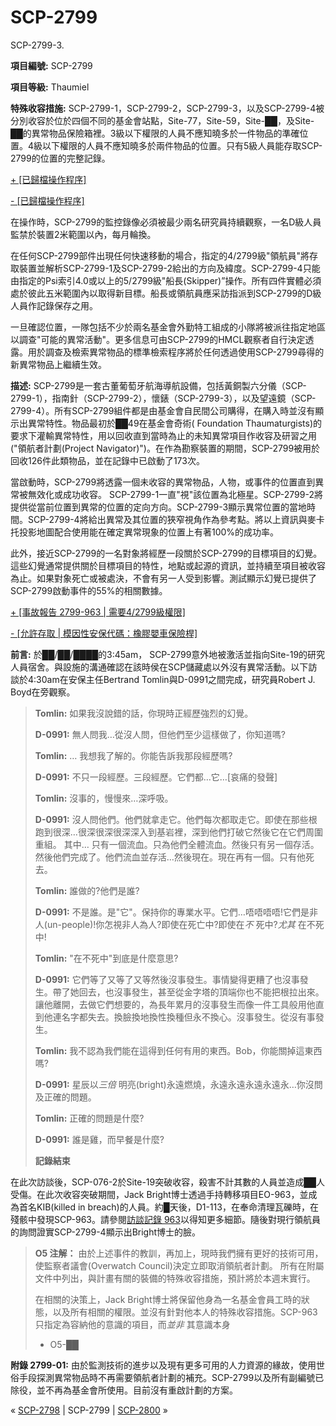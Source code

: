 # SCP-2799
                        




SCP-2799-3.



**項目編號:**  SCP-2799

**項目等級:**  Thaumiel

**特殊收容措施:**  SCP-2799-1，SCP-2799-2，SCP-2799-3，以及SCP-2799-4被分別收容於位於四個不同的基金會站點，Site-77，Site-59，Site-██，及Site-██的異常物品保險箱裡。3級以下權限的人員不應知曉多於一件物品的準確位置。4級以下權限的人員不應知曉多於兩件物品的位置。只有5級人員能存取SCP-2799的位置的完整記錄。


<a shape='rect' class='collapsible-block-link' href='javascript:;'>+&#160;[&#24050;&#27512;&#27284;&#25805;&#20316;&#31243;&#24207;]</a>

<a shape='rect' class='collapsible-block-link' href='javascript:;'>-&#160;[&#24050;&#27512;&#27284;&#25805;&#20316;&#31243;&#24207;]</a>

在操作時，SCP-2799的監控錄像必須被最少兩名研究員持續觀察，一名D級人員監禁於裝置2米範圍以內，每月輪換。

在任何SCP-2799部件出現任何快速移動的場合，指定的4/2799級"領航員"將存取裝置並解析SCP-2799-1及SCP-2799-2給出的方向及緯度。SCP-2799-4只能由指定的Psi索引4.0或以上的5/2799級"船長(Skipper)”操作。所有四件實體必須處於彼此五米範圍內以取得新目標。船長或領航員應采訪指派到SCP-2799的D級人員作記錄保存之用。

一旦確認位置，一隊包括不少於兩名基金會外勤特工組成的小隊將被派往指定地區以調查"可能的異常活動"。更多信息可由SCP-2799的HMCL觀察者自行決定透露。用於調查及檢索異常物品的標準檢索程序將於任何透過使用SCP-2799尋得的新異常物品上繼續生效。




**描述:**  SCP-2799是一套古董葡萄牙航海導航設備，包括黃銅製六分儀（SCP-2799-1），指南針（SCP-2799-2），懷錶（SCP-2799-3），以及望遠鏡（SCP-2799-4）。所有SCP-2799組件都是由基金會自民間公司購得，在購入時並沒有顯示出異常特性。物品最初於██49在基金會奇術( Foundation Thaumaturgists)的要求下灌輸異常特性，用以回收直到當時為止的未知異常項目作收容及研習之用("領航者計劃(Project Navigator)")。在作為勘察裝置的期間，SCP-2799被用於回收126件此類物品，並在記錄中已啟動了173次。

當啟動時，SCP-2799將透露一個未收容的異常物品，人物，或事件的位置直到異常被無效化或成功收容。 SCP-2799-1一直"視"該位置為北極星。SCP-2799-2將提供從當前位置到異常的位置的定向方向。SCP-2799-3顯示異常位置的當地時間。SCP-2799-4將給出異常及其位置的狹窄視角作為參考點。將以上資訊與麥卡托投影地圖配合使用能在確定異常現象的位置上有著100%的成功率。

此外，接近SCP-2799的一名對象將經歷一段關於SCP-2799的目標項目的幻覺。這些幻覺通常提供關於目標項目的特性，地點或起源的資訊，並持續至項目被收容為止。如果對象死亡或被處決，不會有另一人受到影響。測試顯示幻覺已提供了SCP-2799啟動事件的55%的相關數據。


<a shape='rect' class='collapsible-block-link' href='javascript:;'>+&#160;[&#20107;&#25925;&#22577;&#21578;&#160;2799-963&#160;|&#160;&#38656;&#35201;4/2799&#32026;&#27402;&#38480;]</a>

<a shape='rect' class='collapsible-block-link' href='javascript:;'>-&#160;[&#20801;&#35377;&#23384;&#21462;&#160;|&#160;&#27169;&#22240;&#24615;&#23433;&#20445;&#20195;&#30908;&#65306;&#27233;&#33184;&#23344;&#36554;&#20445;&#38570;&#26751;]</a>

**前言:**  於██/██/████的3:45am， SCP-2799意外地被激活並指向Site-19的研究人員宿舍。與設施的溝通確認在該時侯在SCP儲藏處以外沒有異常活動。以下訪談於4:30am在安保主任Bertrand Tomlin與D-0991之間完成，研究員Robert J. Boyd在旁觀察。


> **Tomlin:**  如果我沒說錯的話，你現時正經歷強烈的幻覺。
> 
> **D-0991:**  無人問我…從沒人問，但他們至少這樣做了，你知道嗎?
> 
> **Tomlin:**  … 我想我了解的。你能告訴我那段經歷嗎?
> 
> **D-0991:**  不只一段經歷。三段經歷。它們都…它…[哀痛的發聲]
> 
> **Tomlin:**  沒事的，慢慢來…深呼吸。
> 
> **D-0991:**  沒人問他們。他們就拿走它。他們每次都取走它。即使在那些根跑到很深…很深很深很深深入到基岩裡，深到他們打破它然後它在它們周圍重組。 其中… 只有一個流血。只為他們全體流血。然後只有另一個存活。然後他們完成了。他們流血並存活…然後現在。現在再有一個。只有他死去。
> 
> **Tomlin:**  誰做的?他們是誰?
> 
> **D-0991:**  不是誰。是"它"。保持你的專業水平。它們…唔唔唔唔!它們是非人(un-people)!你怎視非人為人?即使在死亡中?即使在*不* 死中?*尤其* 在不死中!　
> 
> **Tomlin:**  "在不死中"到底是什麼意思?
> 
> **D-0991:**  它們等了又等了又等然後沒事發生。事情變得更糟了也沒事發生。帶了她回去，也沒事發生，甚至從金字塔的頂端你也不能把根拉出來。讓他離開，去做它們想要的，為長年累月的沒事發生而像一件工具般用他直到他連名字都失去。換臉換地換性換種但永不換心。沒事發生。從沒有事發生。
> 
> **Tomlin:**  我不認為我們能在這得到任何有用的東西。Bob，你能關掉這東西嗎?
> 
> **D-0991:**  星辰以*三倍* 明亮(bright)永遠燃燒，永遠永遠永遠永遠永…你沒問及正確的問題。
> 
> **Tomlin:**  正確的問題是什麼?
> 
> **D-0991:**  誰是雞，而早餐是什麼?
> 
> **記錄結束** 
> 

在此次訪談後，SCP-076-2於Site-19突破收容，殺害不計其數的人員並造成██人受傷。在此次收容突破期間，Jack Bright博士透過手持轉移項目EO-963，並成為首名KIB(killed in breach)的人員。約█天後，D1-113，在奉命清理瓦礫時，在殘骸中發現SCP-963。請參閱[訪談記錄 963](/scp-963)以得知更多細節。隨後對現行領航員的詢問證實SCP-2799-4顯示出Bright博士的臉。


> **O5 注解：**  由於上述事件的教訓，再加上，現時我們擁有更好的技術可用，使監察者議會(Overwatch Council)決定立即取消領航者計劃。 所有在附屬文件中列出，與計畫有關的裝備的特殊收容措施，預計將於本週末實行。
> 
> 在相關的決策上，Jack Bright博士將保留他身為一名基金會員工時的狀態，以及所有相關的權限。並沒有針對他本人的特殊收容措施。SCP-963只指定為容納他的意識的項目，而*並非* 其意識本身
> 
> - O5-██
> 




**附錄 2799-01:**  由於監測技術的進步以及現有更多可用的人力資源的緣故，使用世俗手段探測異常物品時不再需要領航者計劃的補充。SCP-2799以及所有副編號已除役，並不再為基金會所使用。目前沒有重啟計劃的方案。



« [SCP-2798](/scp-2798) | SCP-2799 | [SCP-2800](/scp-2800) »





                    